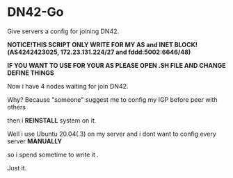 # DN42-Go
Give servers a config for joining DN42.

**NOTICE!THIS SCRIPT ONLY WRITE FOR MY AS and INET BLOCK!(AS4242423025, 172.23.131.224/27 and fddd:5002:6646/48)**

**IF YOU WANT TO USE FOR YOUR AS PLEASE OPEN .SH FILE AND CHANGE DEFINE THINGS**

Now i have 4 nodes waiting for join DN42. 

Why? Because "someone" suggest me to config my IGP before peer with others

then i **REINSTALL** system on it.

Well i use Ubuntu 20.04(.3) on my server and i dont want to config every server **MANUALLY**

so i spend sometime to write it .

Just it.
